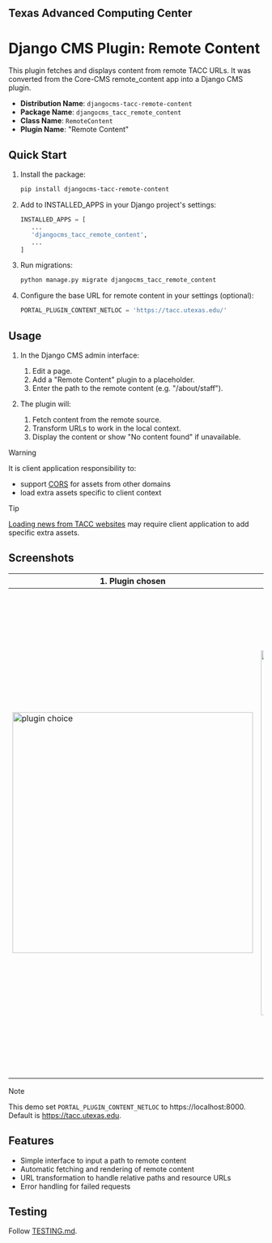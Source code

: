 ## Texas Advanced Computing Center
# Django CMS Plugin: Remote Content

This plugin fetches and displays content from remote TACC URLs. It was converted from the Core-CMS remote_content app into a Django CMS plugin.

- __Distribution Name__: `djangocms-tacc-remote-content`
- __Package Name__: `djangocms_tacc_remote_content`
- __Class Name__: `RemoteContent`
- __Plugin Name__: "Remote Content"

## Quick Start

1. Install the package:

   ```bash
   pip install djangocms-tacc-remote-content
   ```

2. Add to INSTALLED_APPS in your Django project's settings:

   ```python
   INSTALLED_APPS = [
      ...
      'djangocms_tacc_remote_content',
      ...
   ]
   ```

3. Run migrations:

   ```bash
   python manage.py migrate djangocms_tacc_remote_content
   ```

4. Configure the base URL for remote content in your settings (optional):

   ```python
   PORTAL_PLUGIN_CONTENT_NETLOC = 'https://tacc.utexas.edu/'
   ```

## Usage

1. In the Django CMS admin interface:
   1. Edit a page.
   2. Add a "Remote Content" plugin to a placeholder.
   3. Enter the path to the remote content (e.g. "/about/staff").

2. The plugin will:
   1. Fetch content from the remote source.
   2. Transform URLs to work in the local context.
   3. Display the content or show "No content found" if unavailable.

> [!WARNING]
> It is client application responsibility to:
> - support [CORS](https://developer.mozilla.org/en-US/docs/Web/HTTP/Guides/CORS) for assets from other domains 
> - load extra assets specific to client context

> [!TIP]
> [Loading news from TACC websites](djangocms_tacc_remote_content/docs/news-from-a-core-cms-website.md) may require client application to add specific extra assets.

## Screenshots

| 1. Plugin chosen | 2. Path set | 3. Arranged in structure | 4. Content rendered |
| - | - | - | - |
| <img width="475" alt="plugin choice" src="https://github.com/user-attachments/assets/2a7ce112-2cda-4bf9-b9f4-a1f86163fa29" /> | <img width="720" alt="plugin form" src="https://github.com/user-attachments/assets/b6d4d85f-a1af-49da-a3bb-e64dd67bf7f6" /> | <img width="375" alt="plugin instance" src="https://github.com/user-attachments/assets/fbd00693-5e83-4d38-88c2-3db6a31454fe" /> | <img width="960" alt="plugin rendered" src="https://github.com/user-attachments/assets/6bf4d2a8-bec2-47a6-b14e-9b5740327407" /> |

> [!NOTE]
> This demo set `PORTAL_PLUGIN_CONTENT_NETLOC` to https://localhost:8000. Default is https://tacc.utexas.edu.

## Features

- Simple interface to input a path to remote content
- Automatic fetching and rendering of remote content
- URL transformation to handle relative paths and resource URLs
- Error handling for failed requests

## Testing

Follow [TESTING.md](TESTING.md).
